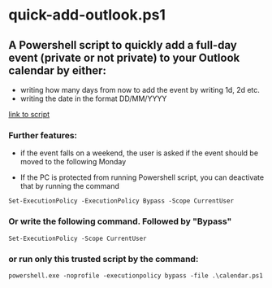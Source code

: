# quick-add-outlook.ps1
## A Powershell script to quickly add a full-day event (private or not private) to your Outlook calendar by either: 
 * writing how many days from now to add the event by writing 1d, 2d etc. 
 * writing the date in the format DD/MM/YYYY

[link to script](https://github.com/tvs-dk/quick-add-outlook/blob/main/calendar.ps1)

### Further features:
* if the event falls on a weekend, the user is asked if the event should be moved to the following Monday

* If the PC is protected from running Powershell script, you can deactivate that by running the command
```
Set-ExecutionPolicy -ExecutionPolicy Bypass -Scope CurrentUser
```
### Or write the following command. Followed by "Bypass"
```
Set-ExecutionPolicy -Scope CurrentUser
```

### or run only this trusted script by the command:
```
powershell.exe -noprofile -executionpolicy bypass -file .\calendar.ps1
```
